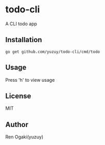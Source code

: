 # todo-cli

A CLI todo app

## Installation

```
go get github.com/yuzuy/todo-cli/cmd/todo
```

## Usage

Press 'h' to view usage

## License

MIT

## Author

Ren Ogaki(yuzuy)
